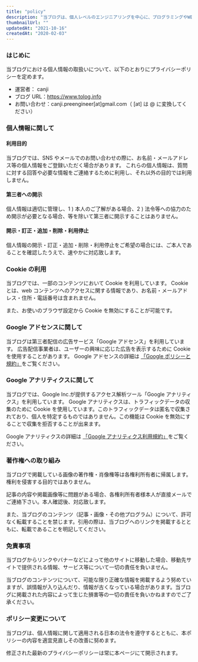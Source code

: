 ```yaml
---
title: "policy"
description: "当ブログは、個人レベルのエンジニアリングを中心に、プログラミングやWEBツール周りの知識をつらつら発信する個人ブログです。"
thumbnailUrl: ""
updatedAt: "2021-10-16"
createdAt: "2020-02-03"
---
```


### はじめに

当ブログにおける個人情報の取扱いについて、以下のとおりにプライバシーポリシーを定めます。

- 運営者： canji
- ブログ URL：https://www.tolog.info
- お問い合わせ：canji.preengineer[at]gmail.com（ [at] は @ に変換してください）

### 個人情報に関して

#### 利用目的

当ブログでは、SNS やメールでのお問い合わせの際に、お名前・メールアドレス等の個人情報をご登録いただく場合があります。
これらの個人情報は、質問に対する回答や必要な情報をご連絡するために利用し、それ以外の目的では利用しません。

#### 第三者への開示

個人情報は適切に管理し、1 ) 本人のご了解がある場合、2 ) 法令等への協力のため開示が必要となる場合、等を除いて第三者に開示することはありません。

#### 開示・訂正・追加・削除・利用停止

個人情報の開示・訂正・追加・削除・利用停止をご希望の場合には、ご本人であることを確認したうえで、速やかに対応致します。

### Cookie の利用

当ブログでは、一部のコンテンツにおいて Cookie を利用しています。
Cookie とは、web コンテンツへのアクセスに関する情報であり、お名前・メールアドレス・住所・電話番号は含まれません。

また、お使いのブラウザ設定から Cookie を無効にすることが可能です。

### Google アドセンスに関して

当ブログは第三者配信の広告サービス「Google アドセンス」を利用しています。
広告配信事業者は、ユーザーの興味に応じた広告を表示するために Cookie を使用することがあります。
Google アドセンスの詳細は [「Google ポリシーと規約」](https://policies.google.com/?hl=ja)をご覧ください。

### Google アナリティクスに関して

当ブログでは、Google Inc.が提供するアクセス解析ツール「Google アナリティクス」を利用しています。
Google アナリティクスは、トラフィックデータの収集のために Cookie を使用しています。このトラフィックデータは匿名で収集されており、個人を特定するものではありません。この機能は Cookie を無効にすることで収集を拒否することが出来ます。

Google アナリティクスの詳細は [「Google アナリティクス利用規約」](https://marketingplatform.google.com/about/analytics/terms/jp/)をご覧ください。

### 著作権への取り組み

当ブログで掲載している画像の著作権・肖像権等は各権利所有者に帰属します。権利を侵害する目的ではありません。

記事の内容や掲載画像等に問題がある場合、各権利所有者様本人が直接メールでご連絡下さい。本人確認後、対応致します。

また、当ブログのコンテンツ（記事・画像・その他プログラム）について、許可なく転載することを禁じます。引用の際は、当ブログへのリンクを掲載するとともに、転載であることを明記してください。

### 免責事項

当ブログからリンクやバナーなどによって他のサイトに移動した場合、移動先サイトで提供される情報、サービス等について一切の責任を負いません。

当ブログのコンテンツについて、可能な限り正確な情報を掲載するよう努めていますが、誤情報が入り込んだり、情報が古くなっている場合があります。当ブログに掲載された内容によって生じた損害等の一切の責任を負いかねますのでご了承ください。

### ポリシー変更について

当ブログは、個人情報に関して適用される日本の法令を遵守するとともに、本ポリシーの内容を適宜見直しその改善に努めます。

修正された最新のプライバシーポリシーは常に本ページにて開示されます。

